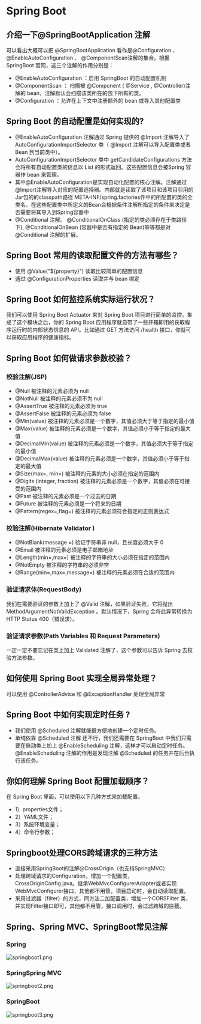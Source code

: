 # Spring Boot
## 介绍⼀下@SpringBootApplication 注解
可以看出⼤概可以把 @SpringBootApplication 看作是@Configuration 、 @EnableAutoConfiguration 、 @ComponentScan注解的集合。根据 SpringBoot 官⽹，这三个注解的作⽤分别是：
- @EnableAutoConfiguration ：启⽤ SpringBoot 的⾃动配置机制
- @ComponentScan ： 扫描被 @Component ( @Service , @Controller)注解的 bean，注解默认会扫描该类所在的包下所有的类。
- @Configuration ：允许在上下⽂中注册额外的 bean 或导⼊其他配置类
## Spring Boot 的⾃动配置是如何实现的?
- @EnableAutoConfiguration 注解通过 Spring 提供的 @Import 注解导⼊了 AutoConfigurationImportSelector 类（ @Import 注解可以导⼊配置类或者 Bean 到当前类中）。
- AutoConfigurationImportSelector 类中 getCandidateConfigurations ⽅法会将所有⾃动配置类的信息以 List 的形式返回。这些配置信息会被Spring 容器作 bean 来管理。
- 其中@EnableAutoConfiguration是实现自动化配置的核心注解。注解通过@Import注解导入对应的配置选择器。内部就是读取了该项目和该项目引用的Jar包的的classpath路径
META-INF/spring.factories件中的所配置的类的全类名。在这些配置类中所定义的Bean会根据条件注解所指定的条件来决定是否需要将其导入到Spring容器中
- @Conditional 注解。 @ConditionalOnClass (指定的类必须存在于类路径下), @ConditionalOnBean (容器中是否有指定的 Bean)等等都是对 @Conditional 注解的扩展。
## Spring Boot 常⽤的读取配置⽂件的⽅法有哪些？
- 使⽤ @Value("${property}") 读取⽐较简单的配置信息
- 通过 @ConfigurationProperties 读取并与 bean 绑定
## Spring Boot 如何监控系统实际运⾏状况？
我们可以使⽤ Spring Boot Actuator 来对 Spring Boot 项⽬进⾏简单的监控。集成了这个模块之后，你的 Spring Boot 应⽤程序就⾃带了⼀些开箱即⽤的获取程序运⾏时的内部状态信息的 API。⽐如通过 GET ⽅法访问 /health 接⼝，你就可以获取应⽤程序的健康指标。
## Spring Boot 如何做请求参数校验？
### 校验注解(JSP)
- @Null 被注释的元素必须为 null
- @NotNull 被注释的元素必须不为 null
- @AssertTrue 被注释的元素必须为 true
- @AssertFalse 被注释的元素必须为 false
- @Min(value) 被注释的元素必须是⼀个数字，其值必须⼤于等于指定的最⼩值
- @Max(value) 被注释的元素必须是⼀个数字，其值必须⼩于等于指定的最⼤值
- @DecimalMin(value) 被注释的元素必须是⼀个数字，其值必须⼤于等于指定的最⼩值
- @DecimalMax(value) 被注释的元素必须是⼀个数字，其值必须⼩于等于指定的最⼤值
- @Size(max=, min=) 被注释的元素的⼤⼩必须在指定的范围内
- @Digits (integer, fraction) 被注释的元素必须是⼀个数字，其值必须在可接受的范围内
- @Past 被注释的元素必须是⼀个过去的⽇期
- @Future 被注释的元素必须是⼀个将来的⽇期
- @Pattern(regex=,flag=) 被注释的元素必须符合指定的正则表达式
### 校验注解(Hibernate Validator )
- @NotBlank(message =) 验证字符串⾮ null，且⻓度必须⼤于 0
- @Email 被注释的元素必须是电⼦邮箱地址
- @Length(min=,max=) 被注释的字符串的⼤⼩必须在指定的范围内
- @NotEmpty 被注释的字符串的必须⾮空
- @Range(min=,max=,message=) 被注释的元素必须在合适的范围内
### 验证请求体(RequestBody)
我们在需要验证的参数上加上了 @Valid 注解，如果验证失败，它将抛出 MethodArgumentNotValidException 。默认情况下，Spring 会将此异常转换为HTTP Status 400（错误求）。
### 验证请求参数(Path Variables 和 Request Parameters)
⼀定⼀定不要忘记在类上加上 Validated 注解了，这个参数可以告诉 Spring 去校验⽅法参数。
## 如何使⽤ Spring Boot 实现全局异常处理？
可以使⽤ @ControllerAdvice 和 @ExceptionHandler 处理全局异常
## Spring Boot 中如何实现定时任务 ?
- 我们使⽤ @Scheduled 注解就能很⽅便地创建⼀个定时任务。
- 单纯依靠 @Scheduled 注解 还不⾏，我们还需要在 SpringBoot 中我们只需要在启动类上加上 @EnableScheduling 注解，这样才可以启动定时任务。 @EnableScheduling 注解的作⽤是发现注解 @Scheduled 的任务并在后台执⾏该任务。
## 你如何理解 Spring Boot 配置加载顺序？
在 Spring Boot 里面，可以使用以下几种方式来加载配置。
- 1）properties文件；
- 2）YAML文件；
- 3）系统环境变量；
- 4）命令行参数；
## Springboot处理CORS跨域请求的三种方法
- 直接采用SpringBoot的注解@CrossOrigin（也支持SpringMVC）
- 处理跨域请求的Configuration，增加一个配置类，CrossOriginConfig.java。继承WebMvcConfigurerAdapter或者实现WebMvcConfigurer接口，其他都不用管，项目启动时，会自动读取配置。
- 采用过滤器（filter）的方式，同方法二加配置类，增加一个CORSFilter 类，并实现Filter接口即可，其他都不用管，接口调用时，会过滤跨域的拦截。
## Spring、Spring MVC、SpringBoot常见注解
### Spring
![springboot1.png](/mymd/imgs/770c8d9d-8ce0-4af3-9a5d-128c6a4c6e6dspringboot1.png)
### SpringSpring MVC
![springboot2.png](/mymd/imgs/757368cb-7dab-4d29-9e94-7672e493bf5bspringboot2.png)
### SpringBoot
![springboot3.png](/mymd/imgs/775986a9-7826-4d17-8847-0e04ac208184springboot3.png)